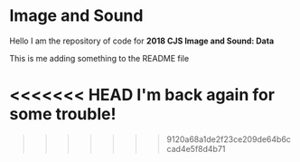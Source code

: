 # Image and Sound

Hello I am the repository of code for **2018 CJS Image and Sound: Data**

This is me adding something to the README file

<<<<<<< HEAD
I'm back again for some trouble!
=======
>>>>>>> 9120a68a1de2f23ce209de64b6ccad4e5f8d4b71
